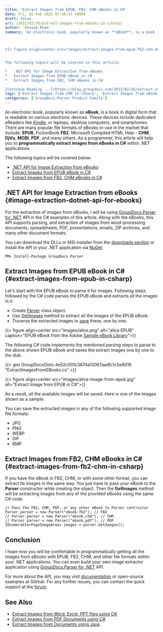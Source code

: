 ```yaml
---
title: 'Extract Images from EPUB, FB2, CHM eBooks in C#'
date: Fri, 26 Feb 2021 07:26:57 +0000
draft: false
url: /2021/02/26/extract-images-from-ebooks-in-csharp/
author: 'Shoaib Khan'
summary: 'An electronic book, popularly known as **eBook**, is a book in digital form that is readable on various electronic devices. These devices include dedicated eReaders like Kindle, or laptops, desktop computers, and smartphones. There are many popular file formats of eBooks in-use in the market that include; **EPUB**, FictionBook **FB2**, Microsoft Compiled HTML Help - **CHM**, **DjVu**, **MOBI**, **PDF**, and many others. As a programmer, this article will help you to **programmatically extract images from eBooks in C#** within .NET applications.



{{< figure align=center src="images/extract-images-from-epub-fb2-chm-ebooks-in-csharp-dotnet.jpg" alt="Extract Images from eBooks in C# .NET" caption="EPUB eBook from the Adobe <a href="https://www.adobe.com/solutions/ebook/digital-editions/sample-ebook-library.html">Sample eBook Library</a>">}}


The following topics will be covered in this article:

*   .NET API for Image Extraction from eBooks
*   Extract Images from EPUB eBook in C#
*   Extract Images from FB2, CHM eBooks in C#

[Continue Reading ...](https://blog.groupdocs.com/2021/02/26/extract-images-from-ebooks-in-csharp/)'
tags: ['Extract Images from CHM in CSharp', 'Extract Images from eBooks in CSharp', 'Extract Images from EPUB in CSharp', 'Extract Images from FB2 in CSharp', 'Parse eBooks in CSharp', 'Parse eBooks to Extract Images in CSharp']
categories: ['GroupDocs.Parser Product Family']
---
```


An electronic book, popularly known as **eBook**, is a book in digital form that is readable on various electronic devices. These devices include dedicated eReaders like [Kindle](https://en.wikipedia.org/wiki/Amazon_Kindle), or laptops, desktop computers, and smartphones. There are many popular file formats of eBooks in-use in the market that include; **EPUB**, FictionBook **FB2**, Microsoft Compiled HTML Help - **CHM**, **DjVu**, **MOBI**, **PDF**, and many others. As a programmer, this article will help you to **programmatically extract images from eBooks in C#** within .NET applications.

The following topics will be covered below:

*   [.NET API for Image Extraction from eBooks](#image-extraction-dotnet-api-for-ebooks)
*   [Extract Images from EPUB eBook in C#](#extract-images-from-epub-in-csharp)
*   [Extract Images from FB2, CHM eBooks in C#](#extract-images-from-fb2-chm-in-csharp)

## .NET API for Image Extraction from eBooks {#image-extraction-dotnet-api-for-ebooks}

For the extraction of images from eBooks, I will be using [GroupDocs.Parser for .NET](https://products.groupdocs.com/parser/net) API in the C# examples of this article. Along with the eBooks, this API supports parsing, and extraction of images from word-processing documents, spreadsheets, PDF, presentations, emails, ZIP archives, and many other document formats.

You can download the DLLs or MSI installer from the [downloads section](https://downloads.groupdocs.com/parser/net) or install the API in your .NET application via [NuGet](https://www.nuget.org/packages/groupdocs.parser).

```
PM> Install-Package GroupDocs.Parser
```

## Extract Images from EPUB eBook in C# {#extract-images-from-epub-in-csharp}

Let's start with the EPUB eBook to parse it for images. Following steps followed by the C# code parses the EPUB eBook and extracts all the images in it.

*   Create [Parser](https://apireference.groupdocs.com/parser/net/groupdocs.parser/parser) class object.
*   Use [GetImages](https://apireference.groupdocs.com/parser/net/groupdocs.parser/parser/methods/getimages/index) method to extract all the images of the EPUB eBook.
*   Traverse the extracted images to [save](https://apireference.groupdocs.com/parser/net/groupdocs.parser.data/pageimagearea/methods/save/index) these, one by one.



{{< figure align=center src="images/alice.png" alt="alice EPUB" caption="EPUB eBook from the Adobe [Sample eBook Library](https://www.adobe.com/solutions/ebook/digital-editions/sample-ebook-library.html)">}}


The following C# code implements the mentioned parsing steps to parse to the above shown EPUB eBook and saves the extract images one by one to the disk.

{{< gist GroupDocsGists 4e52c001c3674a13067aadfc1c5e8016 "ExtractImagesFromEBooks.cs" >}}



{{< figure align=center src="images/alice-image-from-epub.jpg" alt="Extract Image from EPUB in C#">}}


As a result, all the available images will be saved. Here is one of the images shown as a sample.

You can save the extracted images in any of the following supported image file formats:

*   JPG
*   PNG
*   WEBP
*   GIF
*   BMP

## Extract Images from FB2, CHM eBooks in C# {#extract-images-from-fb2-chm-in-csharp}

If you have the eBook in FB2, CHM, or with some other format, you can extract its images in the same way. You just have to pass your eBook to the **Parser** constructor while creating the object. Then the **GetImages** method will be extracting images from any of the provided eBooks using the same C# code.

```
// Pass the FB2, CHM, PDF, or any other eBook to Parser contructor
Parser parser = new Parser("ebook.fb2"); // FB2
// Parser parser = new Parser("ebook.chm"); // CHM
// Parser parser = new Parser("ebook.pdf"); // PDF
IEnumerable<PageImageArea> images = parser.GetImages();
```

## Conclusion

I hope now you will be comfortable in programmatically getting all the images from eBooks with EPUB, FB2, CHM, and other file formats within your .NET applications. You can even build your own image extractor application using [GroupDocs.Parser for .NET](https://products.groupdocs.com/parser/net) API.

For more about the API, you may visit [documentation](https://docs.groupdocs.com/parser/net/) or open-source examples at GitHub. For any further issues, you can contact the quick support at the [forum](https://forum.groupdocs.com/c/parser/).

## See Also

*   [Extract Images from Word, Excel. PPT files using C#](https://blog.groupdocs.com/2020/10/28/extract-images-from-pdf-word-excel-ppt-using-csharp/)
*   [Extract Images from PDF Documents using C#](https://blog.groupdocs.com/2019/10/04/extract-images-from-pdf-files-in-csharp/)
*   [Extract Images from Documents using Java](https://blog.groupdocs.com/2020/10/27/extract-images-from-pdf-word-excel-ppt-using-java/)




